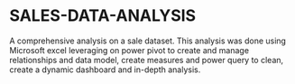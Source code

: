 # SALES-DATA-ANALYSIS
A comprehensive analysis on a sale dataset. This analysis was done using Microsoft excel leveraging on power pivot to create and manage relationships and data model, create measures and power query to  clean, create a dynamic dashboard and in-depth analysis.
